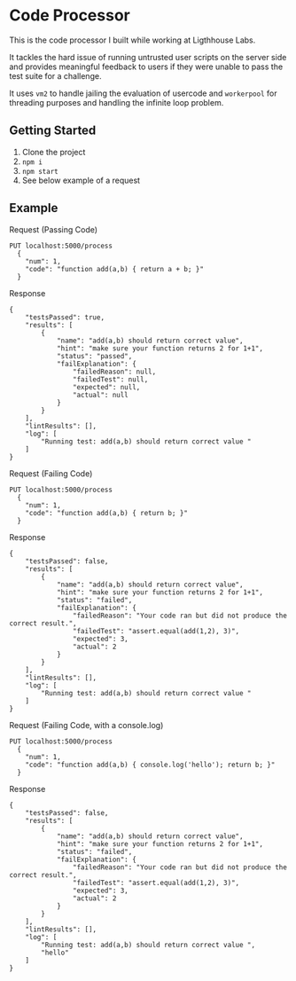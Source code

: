 # Code Processor
This is the code processor I built while working at Ligthhouse Labs.  

It tackles the hard issue of running untrusted user scripts on the server side and provides meaningful feedback to users if they were unable to pass the test suite for a challenge. 

It uses `vm2` to handle jailing the evaluation of usercode and `workerpool` for threading purposes and handling the infinite loop problem.  

## Getting Started

1. Clone the project
2. `npm i`
3. `npm start`
4. See below example of a request

## Example
Request (Passing Code)
```
PUT localhost:5000/process
  {
    "num": 1,
    "code": "function add(a,b) { return a + b; }"
  }
```

Response
```
{
    "testsPassed": true,
    "results": [
        {
            "name": "add(a,b) should return correct value",
            "hint": "make sure your function returns 2 for 1+1",
            "status": "passed",
            "failExplanation": {
                "failedReason": null,
                "failedTest": null,
                "expected": null,
                "actual": null
            }
        }
    ],
    "lintResults": [],
    "log": [
        "Running test: add(a,b) should return correct value "
    ]
}
```


Request (Failing Code)
```
PUT localhost:5000/process
  {
    "num": 1,
    "code": "function add(a,b) { return b; }"
  }
```

Response
```
{
    "testsPassed": false,
    "results": [
        {
            "name": "add(a,b) should return correct value",
            "hint": "make sure your function returns 2 for 1+1",
            "status": "failed",
            "failExplanation": {
                "failedReason": "Your code ran but did not produce the correct result.",
                "failedTest": "assert.equal(add(1,2), 3)",
                "expected": 3,
                "actual": 2
            }
        }
    ],
    "lintResults": [],
    "log": [
        "Running test: add(a,b) should return correct value "
    ]
}
```



Request (Failing Code, with a console.log)
```
PUT localhost:5000/process
  {
    "num": 1,
    "code": "function add(a,b) { console.log('hello'); return b; }"
  }
```

Response
```
{
    "testsPassed": false,
    "results": [
        {
            "name": "add(a,b) should return correct value",
            "hint": "make sure your function returns 2 for 1+1",
            "status": "failed",
            "failExplanation": {
                "failedReason": "Your code ran but did not produce the correct result.",
                "failedTest": "assert.equal(add(1,2), 3)",
                "expected": 3,
                "actual": 2
            }
        }
    ],
    "lintResults": [],
    "log": [
        "Running test: add(a,b) should return correct value ",
        "hello"
    ]
}
```
